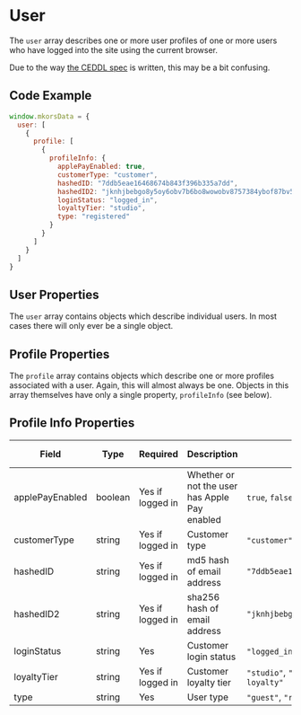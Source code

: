 # User
The `user` array describes one or more user profiles of one or more users who have logged into the site using the current browser.

Due to the way [the CEDDL spec](https://www.w3.org/2013/12/ceddl-201312.pdf) is written, this may be a bit confusing.

## Code Example
```js
window.mkorsData = {
  user: [
    {
      profile: [
        {
          profileInfo: {
            applePayEnabled: true,
            customerType: "customer",
            hashedID: "7ddb5eae16468674b843f396b335a7dd",
            hashedID2: "jknhjbebgo8y5oy6obv7b6bo8wowobv8757384ybof87bv5g4",
            loginStatus: "logged_in",
            loyaltyTier: "studio",
            type: "registered"
          }
        }
      ]
    }
  ]
}
```

## User Properties
The `user` array contains objects which describe individual users. In most cases there will only ever be a single object.

## Profile Properties
The `profile` array contains objects which describe one or more profiles associated with a user. Again, this will almost always be one. Objects in this array themselves have only a single property, `profileInfo` (see below).

## Profile Info Properties
|Field|Type|Required|Description|Examples|Pattern|Min Length|Max Length|Min|Max|Multiple Of|
|-----|----|-----------|--------|-------|----------|----------|---|---|-----------|---|
|applePayEnabled|boolean|Yes if logged in|Whether or not the user has Apple Pay enabled|`true`, `false`|
|customerType|string|Yes if logged in|Customer type|`"customer"`, `"employee"`, `"associate"`|
|hashedID|string|Yes if logged in|md5 hash of email address|`"7ddb5eae16468674b843f396b335a7dd"`|
|hashedID2|string|Yes if logged in|sha256 hash of email address|`"jknhjbebgo8y5oy6obv7b6bo8wowobv8757384ybof87bv5g4"`|
|loginStatus|string|Yes|Customer login status|`"logged_in"`, `"logged_out"`|
|loyaltyTier|string|Yes if logged in|Customer loyalty tier|`"studio"`, `"backstage"`, `"runway"`, `"red_carpet"`, `"non-loyalty"`|
|type|string|Yes|User type|`"guest"`, `"registered"`, `"loyalist"`|